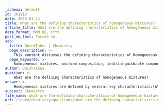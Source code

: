 ```yaml
---
_schema: default
id: 161912
date: 2025-01-24
title: What are the defining characteristics of homogeneous mixtures?
article_title: What are the defining characteristics of homogeneous mixtures?
date_format: MMM DD, YYYY
post_on_text: Posted on
seo:
  title: QuickTakes | Chemistry
  page_description: >-
    This content discusses the defining characteristics of homogeneous mixtures, including their uniform composition, indistinguishable components, inability to separate by physical methods, and examples like saltwater and air.
  page_keywords: >-
    homogeneous mixtures, uniform composition, indistinguishable components, physical separation, examples of homogeneous mixtures, physical appearance, solutions, saltwater, air, mixtures, chemical properties
author: QuickTakes
question: >-
    What are the defining characteristics of homogeneous mixtures?
answer: >-
    Homogeneous mixtures are defined by several key characteristics:\n\n1. **Uniform Composition**: Homogeneous mixtures have a consistent and uniform composition throughout. This means that any sample taken from the mixture will have the same ratio of components as any other sample.\n\n2. **Indistinguishable Components**: The individual components of a homogeneous mixture are not distinguishable from one another. This lack of visual separation means that the mixture appears as a single phase.\n\n3. **Physical Separation**: The components of a homogeneous mixture cannot be separated by simple physical methods such as filtration. This is because the particles of the solute are evenly dispersed within the solvent, making them indistinguishable.\n\n4. **Examples**: Common examples of homogeneous mixtures include solutions like saltwater, where the salt is completely dissolved in water, and air, which is a mixture of gases that is consistent throughout.\n\n5. **Physical Appearance**: In contrast to heterogeneous mixtures, which have visibly different components, homogeneous mixtures appear uniform in appearance. This uniformity is a direct result of the even distribution of their components.\n\nIn summary, homogeneous mixtures are characterized by their uniformity, indistinguishable components, and inability to be separated by simple physical means, making them distinct from heterogeneous mixtures.
subject: Chemistry
file_name: what-are-the-defining-characteristics-of-homogeneous-mixtures.md
url: /learn/chemistry/questions/what-are-the-defining-characteristics-of-homogeneous-mixtures
---
```


&nbsp;